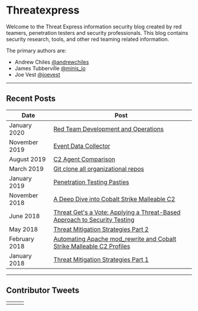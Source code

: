 # Threatexpress

Welcome to the Threat Express information security blog created by red teamers, penetration testers and security professionals.  This blog contains security research, tools, and other red teaming related information.

The primary authors are:

- Andrew Chiles [@andrewchiles](https://twitter.com/andrewchiles)
- James Tubberville [@minis_io](https://twitter.com/minis_io)
- Joe Vest [@joevest](https://twitter.com/joevest)

---
## Recent Posts

Date          | Post
--------------|------
January 2020   | [Red Team Development and Operations](blogs/2020/red-team-development-and-operations/)
November 2019   | [Event Data Collector](blogs/2019/event-data-collector/)
August 2019   | [C2 Agent Comparison](blogs/2019/c2-agent-comparison/)
March 2019    | [Git clone all organizational repos](/blogs/2019/git-clone-entire-org/)
January 2019  | [Penetration Testing Pasties](/blogs/2019/penetration-testing-pasties/)
November 2018 | [A Deep Dive into Cobalt Strike Malleable C2](/blogs/2018/a-deep-dive-into-cobalt-strike-malleable-c2)
June 2018     | [Threat Get's a Vote: Applying a Threat-Based Approach to Security Testing](/blogs/2018/threat-gets-a-vote-applying-a-threat-based-approach-to-security-testing)
May 2018      | [Threat Mitigation Strategies Part 2](/blogs/2018/threat-mitigation-strategies-technical-recommendations-and-info-part-2/)
February 2018 | [Automating Apache mod_rewrite and Cobalt Strike Malleable C2 Profiles](/blogs/2018/automating-cobalt-strike-profiles-apache-mod_rewrite-htaccess-files-intelligent-c2-redirection/)
January 2018  | [Threat Mitigation Strategies Part 1](/blogs/2018/threat-mitigation-strategies-observations-recommendations/)

---
## Contributor Tweets

<table class="tweets">

<tr>
    <td>
        <a class="twitter-timeline" href="https://twitter.com/joevest?ref_src=twsrc%5Etfw"></a>
    </td>
    <td>
        <a class="twitter-timeline" href="https://twitter.com/AndrewChiles?ref_src=twsrc%5Etfw"></a>
    </td>
    <td>
        <a class="twitter-timeline" href="https://twitter.com/minis_io?ref_src=twsrc%5Etfw"></a>
    </td>
</tr>
</table>
